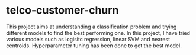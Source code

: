 # telco-customer-churn
This project aims at understanding a classification problem and trying different models to find the best performing one. In this project, I have tried various models such as logisitc regression, linear SVM and nearest centroids. Hyperparameter tuning has been done to get the best model.
